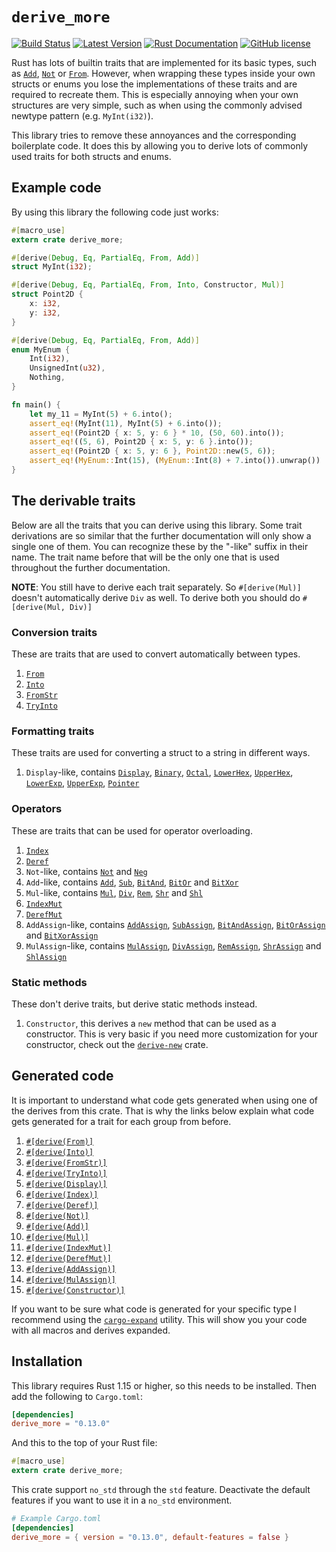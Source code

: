 # `derive_more`

[![Build Status](https://api.travis-ci.org/JelteF/derive_more.svg?branch=master)](https://travis-ci.org/JelteF/derive_more)
[![Latest Version](https://img.shields.io/crates/v/derive_more.svg)](https://crates.io/crates/derive_more)
[![Rust Documentation](https://img.shields.io/badge/api-rustdoc-blue.svg)](https://jeltef.github.io/derive_more/derive_more/)
[![GitHub license](https://img.shields.io/badge/license-MIT-blue.svg)](https://raw.githubusercontent.com/JelteF/derive_more/master/LICENSE)

Rust has lots of builtin traits that are implemented for its basic types, such as [`Add`],
[`Not`] or [`From`].
However, when wrapping these types inside your own structs or enums you lose the
implementations of these traits and are required to recreate them.
This is especially annoying when your own structures are very simple, such as when using the
commonly advised newtype pattern (e.g. `MyInt(i32)`).

This library tries to remove these annoyances and the corresponding boilerplate code.
It does this by allowing you to derive lots of commonly used traits for both structs and enums.

## Example code

By using this library the following code just works:


```rust
#[macro_use]
extern crate derive_more;

#[derive(Debug, Eq, PartialEq, From, Add)]
struct MyInt(i32);

#[derive(Debug, Eq, PartialEq, From, Into, Constructor, Mul)]
struct Point2D {
    x: i32,
    y: i32,
}

#[derive(Debug, Eq, PartialEq, From, Add)]
enum MyEnum {
    Int(i32),
    UnsignedInt(u32),
    Nothing,
}

fn main() {
    let my_11 = MyInt(5) + 6.into();
    assert_eq!(MyInt(11), MyInt(5) + 6.into());
    assert_eq!(Point2D { x: 5, y: 6 } * 10, (50, 60).into());
    assert_eq!((5, 6), Point2D { x: 5, y: 6 }.into());
    assert_eq!(Point2D { x: 5, y: 6 }, Point2D::new(5, 6));
    assert_eq!(MyEnum::Int(15), (MyEnum::Int(8) + 7.into()).unwrap())
}
```

## The derivable traits

Below are all the traits that you can derive using this library.
Some trait derivations are so similar that the further documentation will only show a single one
of them.
You can recognize these by the "-like" suffix in their name.
The trait name before that will be the only one that is used throughout the further
documentation.

**NOTE**: You still have to derive each trait separately. So `#[derive(Mul)]` doesn't
automatically derive `Div` as well. To derive both you should do `#[derive(Mul, Div)]`

### Conversion traits
These are traits that are used to convert automatically between types.

1. [`From`]
2. [`Into`]
3. [`FromStr`]
4. [`TryInto`]

### Formatting traits
These traits are used for converting a struct to a string in different ways.

1. `Display`-like, contains [`Display`], [`Binary`], [`Octal`], [`LowerHex`], [`UpperHex`],
   [`LowerExp`], [`UpperExp`], [`Pointer`]

### Operators
These are traits that can be used for operator overloading.

1. [`Index`]
2. [`Deref`]
3. `Not`-like, contains [`Not`] and [`Neg`]
4. `Add`-like, contains [`Add`], [`Sub`], [`BitAnd`], [`BitOr`] and [`BitXor`]
5. `Mul`-like, contains [`Mul`], [`Div`], [`Rem`], [`Shr`] and [`Shl`]
6. [`IndexMut`]
7. [`DerefMut`]
8. `AddAssign`-like, contains [`AddAssign`], [`SubAssign`], [`BitAndAssign`], [`BitOrAssign`]
   and [`BitXorAssign`]
9. `MulAssign`-like, contains [`MulAssign`], [`DivAssign`], [`RemAssign`], [`ShrAssign`] and
   [`ShlAssign`]

### Static methods
These don't derive traits, but derive static methods instead.

1. `Constructor`, this derives a `new` method that can be used as a constructor. This is very
   basic if you need more customization for your constructor, check out the [`derive-new`] crate.


## Generated code

It is important to understand what code gets generated when using one of the derives from this
crate.
That is why the links below explain what code gets generated for a trait for each group from
before.

1. [`#[derive(From)]`](https://jeltef.github.io/derive_more/derive_more/from.html)
2. [`#[derive(Into)]`](https://jeltef.github.io/derive_more/derive_more/into.html)
3. [`#[derive(FromStr)]`](https://jeltef.github.io/derive_more/derive_more/from_str.html)
4. [`#[derive(TryInto)]`](https://jeltef.github.io/derive_more/derive_more/try_into.html)
5. [`#[derive(Display)]`](https://jeltef.github.io/derive_more/derive_more/display.html)
6. [`#[derive(Index)]`](https://jeltef.github.io/derive_more/derive_more/index_op.html)
7. [`#[derive(Deref)]`](https://jeltef.github.io/derive_more/derive_more/deref.html)
8. [`#[derive(Not)]`](https://jeltef.github.io/derive_more/derive_more/not.html)
9. [`#[derive(Add)]`](https://jeltef.github.io/derive_more/derive_more/add.html)
10. [`#[derive(Mul)]`](https://jeltef.github.io/derive_more/derive_more/mul.html)
11. [`#[derive(IndexMut)]`](https://jeltef.github.io/derive_more/derive_more/index_mut.html)
12. [`#[derive(DerefMut)]`](https://jeltef.github.io/derive_more/derive_more/deref_mut.html)
13. [`#[derive(AddAssign)]`](https://jeltef.github.io/derive_more/derive_more/add_assign.html)
14. [`#[derive(MulAssign)]`](https://jeltef.github.io/derive_more/derive_more/mul_assign.html)
15. [`#[derive(Constructor)]`](https://jeltef.github.io/derive_more/derive_more/constructor.html)

If you want to be sure what code is generated for your specific type I recommend using the
[`cargo-expand`] utility.
This will show you your code with all macros and derives expanded.

## Installation

This library requires Rust 1.15 or higher, so this needs to be installed.
Then add the following to `Cargo.toml`:

```toml
[dependencies]
derive_more = "0.13.0"
```

And this to the top of your Rust file:

```rust
#[macro_use]
extern crate derive_more;
```

This crate support `no_std` through the `std` feature. Deactivate the default
features if you want to use it in a `no_std` environment.

```toml
# Example Cargo.toml
[dependencies]
derive_more = { version = "0.13.0", default-features = false }
```

[`cargo-expand`]: https://github.com/dtolnay/cargo-expand
[`derive-new`]: https://github.com/nrc/derive-new
[`From`]: https://doc.rust-lang.org/core/convert/trait.From.html
[`Into`]: https://doc.rust-lang.org/core/convert/trait.Into.html
[`FromStr`]: https://doc.rust-lang.org/std/str/trait.FromStr.html
[`TryInto`]: https://doc.rust-lang.org/core/convert/trait.TryInto.html
[`Display`]: https://doc.rust-lang.org/std/fmt/trait.Display.html
[`Binary`]: https://doc.rust-lang.org/std/fmt/trait.Binary.html
[`Octal`]: https://doc.rust-lang.org/std/fmt/trait.Octal.html
[`LowerHex`]: https://doc.rust-lang.org/std/fmt/trait.LowerHex.html
[`UpperHex`]: https://doc.rust-lang.org/std/fmt/trait.UpperHex.html
[`LowerExp`]: https://doc.rust-lang.org/std/fmt/trait.LowerExp.html
[`UpperExp`]: https://doc.rust-lang.org/std/fmt/trait.UpperExp.html
[`Pointer`]: https://doc.rust-lang.org/std/fmt/trait.Pointer.html
[`Index`]: https://doc.rust-lang.org/std/ops/trait.Index.html
[`Deref`]: https://doc.rust-lang.org/std/ops/trait.Deref.html
[`Not`]: https://doc.rust-lang.org/std/ops/trait.Not.html
[`Neg`]: https://doc.rust-lang.org/std/ops/trait.Neg.html
[`Add`]: https://doc.rust-lang.org/std/ops/trait.Add.html
[`Sub`]: https://doc.rust-lang.org/std/ops/trait.Sub.html
[`BitAnd`]: https://doc.rust-lang.org/std/ops/trait.BitAnd.html
[`BitOr`]: https://doc.rust-lang.org/std/ops/trait.BitOr.html
[`BitXor`]: https://doc.rust-lang.org/std/ops/trait.BitXor.html
[`Mul`]: https://doc.rust-lang.org/std/ops/trait.Mul.html
[`Div`]: https://doc.rust-lang.org/std/ops/trait.Div.html
[`Rem`]: https://doc.rust-lang.org/std/ops/trait.Rem.html
[`Shr`]: https://doc.rust-lang.org/std/ops/trait.Shr.html
[`Shl`]: https://doc.rust-lang.org/std/ops/trait.Shl.html
[`IndexMut`]: https://doc.rust-lang.org/std/ops/trait.IndexMut.html
[`DerefMut`]: https://doc.rust-lang.org/std/ops/trait.DerefMut.html
[`AddAssign`]: https://doc.rust-lang.org/std/ops/trait.AddAssign.html
[`SubAssign`]: https://doc.rust-lang.org/std/ops/trait.SubAssign.html
[`BitAndAssign`]: https://doc.rust-lang.org/std/ops/trait.BitAndAssign.html
[`BitOrAssign`]: https://doc.rust-lang.org/std/ops/trait.BitOrAssign.html
[`BitXorAssign`]: https://doc.rust-lang.org/std/ops/trait.BitXorAssign.html
[`MulAssign`]: https://doc.rust-lang.org/std/ops/trait.MulAssign.html
[`DivAssign`]: https://doc.rust-lang.org/std/ops/trait.DivAssign.html
[`RemAssign`]: https://doc.rust-lang.org/std/ops/trait.RemAssign.html
[`ShrAssign`]: https://doc.rust-lang.org/std/ops/trait.ShrAssign.html
[`ShlAssign`]: https://doc.rust-lang.org/std/ops/trait.ShlAssign.html
